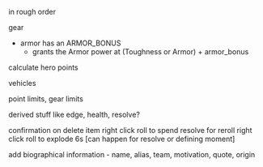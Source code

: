 in rough order


gear
- armor has an ARMOR_BONUS
    - grants the Armor power at (Toughness or Armor) + armor_bonus



calculate hero points


vehicles

point limits, gear limits

derived stuff like edge, health, resolve?

confirmation on delete item
right click roll to spend resolve for reroll
right click roll to explode 6s [can happen for resolve or defining moment]

add biographical information - name, alias, team, motivation, quote, origin


